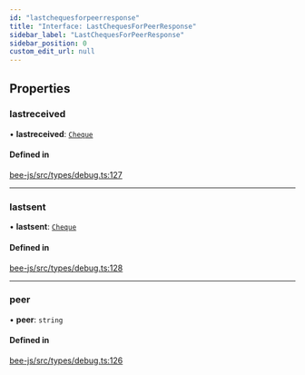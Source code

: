 ```yaml
---
id: "lastchequesforpeerresponse"
title: "Interface: LastChequesForPeerResponse"
sidebar_label: "LastChequesForPeerResponse"
sidebar_position: 0
custom_edit_url: null
---
```


## Properties

### lastreceived

• **lastreceived**: [`Cheque`](cheque.md)

#### Defined in

[bee-js/src/types/debug.ts:127](https://github.com/ethersphere/bee-js/blob/ae6a776/src/types/debug.ts#L127)

___

### lastsent

• **lastsent**: [`Cheque`](cheque.md)

#### Defined in

[bee-js/src/types/debug.ts:128](https://github.com/ethersphere/bee-js/blob/ae6a776/src/types/debug.ts#L128)

___

### peer

• **peer**: `string`

#### Defined in

[bee-js/src/types/debug.ts:126](https://github.com/ethersphere/bee-js/blob/ae6a776/src/types/debug.ts#L126)
